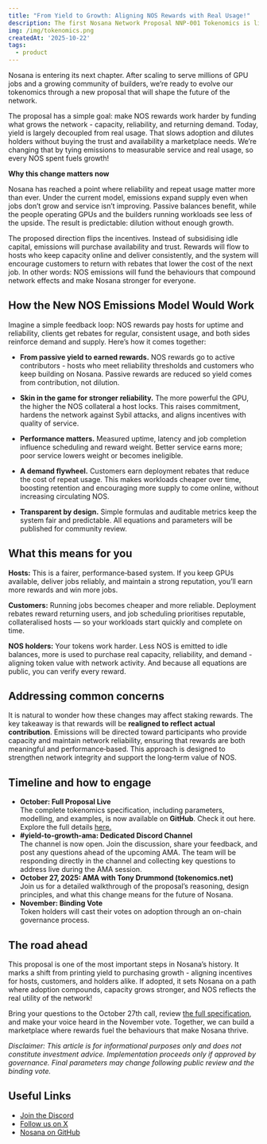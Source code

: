 ```yaml
---
title: "From Yield to Growth: Aligning NOS Rewards with Real Usage!"
description: The first Nosana Network Proposal NNP-001 Tokenomics is live. The proposal has a simple goal to make NOS rewards work harder by funding what grows the network. 
img: /img/tokenomics.png
createdAt: '2025-10-22'
tags:
  - product
---
```


Nosana is entering its next chapter. After scaling to serve millions of GPU jobs and a growing community of builders, we’re ready to evolve our tokenomics through a new proposal that will shape the future of the network.

The proposal has a simple goal: make NOS rewards work harder by funding what grows the network \- capacity, reliability, and returning demand. Today, yield is largely decoupled from real usage. That slows adoption and dilutes holders without buying the trust and availability a marketplace needs. We’re changing that by tying emissions to measurable service and real usage, so every NOS spent fuels growth\!

**Why this change matters now**

Nosana has reached a point where reliability and repeat usage matter more than ever. Under the current model, emissions expand supply even when jobs don’t grow and service isn’t improving. Passive balances benefit, while the people operating GPUs and the builders running workloads see less of the upside. The result is predictable: dilution without enough growth.

The proposed direction flips the incentives. Instead of subsidising idle capital, emissions will purchase availability and trust. Rewards will flow to hosts who keep capacity online and deliver consistently, and the system will encourage customers to return with rebates that lower the cost of the next job. In other words: NOS emissions will fund the behaviours that compound network effects and make Nosana stronger for everyone.

## **How the New NOS Emissions Model Would Work**

Imagine a simple feedback loop: NOS rewards pay hosts for uptime and reliability, clients get rebates for regular, consistent usage, and both sides reinforce demand and supply. Here’s how it comes together:

* **From passive yield to earned rewards.** NOS rewards go to active contributors \- hosts who meet reliability thresholds and customers who keep building on Nosana. Passive rewards are reduced so yield comes from contribution, not dilution.

* **Skin in the game for stronger reliability.** The more powerful the GPU, the higher the NOS collateral a host locks. This raises commitment, hardens the network against Sybil attacks, and aligns incentives with quality of service.

* **Performance matters.** Measured uptime, latency and job completion influence scheduling and reward weight. Better service earns more; poor service lowers weight or becomes ineligible.

* **A demand flywheel.** Customers earn deployment rebates that reduce the cost of repeat usage. This makes workloads cheaper over time, boosting retention and encouraging more supply to come online, without increasing circulating NOS.

* **Transparent by design.** Simple formulas and auditable metrics keep the system fair and predictable. All equations and parameters will be published for community review.

## **What this means for you**

**Hosts:** This is a fairer, performance‑based system. If you keep GPUs available, deliver jobs reliably, and maintain a strong reputation, you’ll earn more rewards and win more jobs. 

**Customers:** Running jobs becomes cheaper and more reliable. Deployment rebates reward returning users, and job scheduling prioritises reputable, collateralised hosts — so your workloads start quickly and complete on time.

**NOS holders:** Your tokens work harder. Less NOS is emitted to idle balances, more is used to purchase real capacity, reliability, and demand \- aligning token value with network activity. And because all equations are public, you can verify every reward.

## **Addressing common concerns**

It is natural to wonder how these changes may affect staking rewards. The key takeaway is that rewards will be **realigned to reflect actual contribution**. Emissions will be directed toward participants who provide capacity and maintain network reliability, ensuring that rewards are both meaningful and performance‑based. This approach is designed to strengthen network integrity and support the long‑term value of NOS.

## **Timeline and how to engage**

* **October: Full Proposal Live**  
  The complete tokenomics specification, including parameters, modelling, and examples, is now available on **GitHub**. Check it out here. Explore the full details [here.](https://github.com/nosana-ci/network-proposals/blob/main/nnp/NNP-0001-tokenomics.md)  
* **\#yield-to-growth-ama: Dedicated Discord Channel**  
  The channel is now open. Join the discussion, share your feedback, and post any questions ahead of the upcoming AMA. The team will be responding directly in the channel and collecting key questions to address live during the AMA session.  
* **October 27, 2025: AMA with Tony Drummond (tokenomics.net)**  
  Join us for a detailed walkthrough of the proposal’s reasoning, design principles, and what this change means for the future of Nosana.  
* **November: Binding Vote**  
  Token holders will cast their votes on adoption through an on-chain governance process.

## **The road ahead**

This proposal is one of the most important steps in Nosana’s history. It marks a shift from printing yield to purchasing growth \- aligning incentives for hosts, customers, and holders alike. If adopted, it sets Nosana on a path where adoption compounds, capacity grows stronger, and NOS reflects the real utility of the network\!

Bring your questions to the October 27th call, review [the full specification](https://github.com/nosana-ci/network-proposals/blob/main/nnp/NNP-0001-tokenomics.md), and make your voice heard in the November vote. Together, we can build a marketplace where rewards fuel the behaviours that make Nosana thrive.

*Disclaimer: This article is for informational purposes only and does not constitute investment advice. Implementation proceeds only if approved by governance. Final parameters may change following public review and the binding vote.*

## **Useful Links**

* [Join the Discord](https://nosana.com/discord)  
* [Follow us on X](https://nosana.com/x)  
* [Nosana on GitHub](https://nosana.com/github)